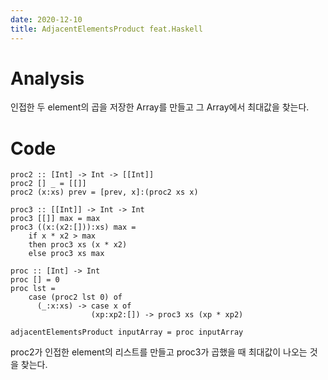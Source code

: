 ```yaml
---
date: 2020-12-10
title: AdjacentElementsProduct feat.Haskell
---
```


# Analysis

인접한 두 element의 곱을 저장한 Array를 만들고 그 Array에서 최대값을 찾는다.

# Code

``` {.haskell}
proc2 :: [Int] -> Int -> [[Int]]
proc2 [] _ = [[]]
proc2 (x:xs) prev = [prev, x]:(proc2 xs x)

proc3 :: [[Int]] -> Int -> Int
proc3 [[]] max = max
proc3 ((x:(x2:[])):xs) max = 
    if x * x2 > max
    then proc3 xs (x * x2)
    else proc3 xs max

proc :: [Int] -> Int
proc [] = 0
proc lst =
    case (proc2 lst 0) of
      (_:x:xs) -> case x of
                  (xp:xp2:[]) -> proc3 xs (xp * xp2)

adjacentElementsProduct inputArray = proc inputArray
```

proc2가 인접한 element의 리스트를 만들고 proc3가 곱했을 때 최대값이 나오는 것을 찾는다.
